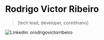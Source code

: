 
# Rodrigo Victor Ribeiro
> [tech lead, developer, corinthiano]

![Linkedin: orodrigovictorribeiro](https://img.shields.io/static/v1?label=&message=orodrigovictorribeiro&logo=Linkedin&link=https://www.linkedin.com/in/orodrigovictorribeiro&style=flat-square&color=black)
